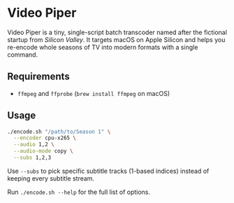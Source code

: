 # Video Piper

Video Piper is a tiny, single-script batch transcoder named after the fictional startup from _Silicon Valley_. It targets macOS on Apple Silicon and helps you re-encode whole seasons of TV into modern formats with a single command.

## Requirements
- `ffmpeg` and `ffprobe` (`brew install ffmpeg` on macOS)

## Usage
```bash
./encode.sh "/path/to/Season 1" \
  --encoder cpu-x265 \
  --audio 1,2 \
  --audio-mode copy \
  --subs 1,2,3
```

Use `--subs` to pick specific subtitle tracks (1-based indices) instead of keeping every subtitle stream.

Run `./encode.sh --help` for the full list of options.
